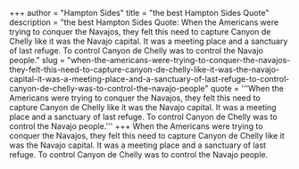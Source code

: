 +++
author = "Hampton Sides"
title = "the best Hampton Sides Quote"
description = "the best Hampton Sides Quote: When the Americans were trying to conquer the Navajos, they felt this need to capture Canyon de Chelly like it was the Navajo capital. It was a meeting place and a sanctuary of last refuge. To control Canyon de Chelly was to control the Navajo people."
slug = "when-the-americans-were-trying-to-conquer-the-navajos-they-felt-this-need-to-capture-canyon-de-chelly-like-it-was-the-navajo-capital-it-was-a-meeting-place-and-a-sanctuary-of-last-refuge-to-control-canyon-de-chelly-was-to-control-the-navajo-people"
quote = '''When the Americans were trying to conquer the Navajos, they felt this need to capture Canyon de Chelly like it was the Navajo capital. It was a meeting place and a sanctuary of last refuge. To control Canyon de Chelly was to control the Navajo people.'''
+++
When the Americans were trying to conquer the Navajos, they felt this need to capture Canyon de Chelly like it was the Navajo capital. It was a meeting place and a sanctuary of last refuge. To control Canyon de Chelly was to control the Navajo people.
